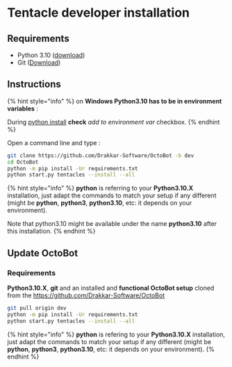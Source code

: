 # Tentacle developer installation

## Requirements

* Python 3.10 ([download](https://www.python.org/downloads/))
* Git ([Download](https://git-scm.com/downloads))

## Instructions

{% hint style="info" %}
on **Windows Python3.10 has to be in environment variables** :

During [python install](https://www.python.org/downloads) **check** _add to environment var_ checkbox.
{% endhint %}

Open a command line and type :

```bash
git clone https://github.com/Drakkar-Software/OctoBot -b dev
cd OctoBot
python -m pip install -Ur requirements.txt
python start.py tentacles --install --all
```

{% hint style="info" %}
**python** is referring to your **Python3.10.X** installation, just adapt the commands to match your setup if any different (might be **python**, **python3**, **python3.10**, etc: it depends on your environment).

Note that python3.10 might be available under the name **python3.10** after this installation.
{% endhint %}

## Update OctoBot

### Requirements

**Python3.10.X**, **git** and an installed and **functional OctoBot setup** cloned from the https://github.com/Drakkar-Software/OctoBot

```bash
git pull origin dev
python -m pip install -Ur requirements.txt
python start.py tentacles --install --all
```

{% hint style="info" %}
**python** is refering to your **Python3.10.X** installation, just adapt the commands to match your setup if any different (might be **python**, **python3**, **python3.10**, etc: it depends on your environment).
{% endhint %}
